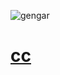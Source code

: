 ![gengar](https://cdn.discordapp.com/banners/853663061033353237/a_f793ffe468ede0024dbcaf1fa2237b42.gif "hey <3")

# [cc](https://tiktok.com/@cc)
